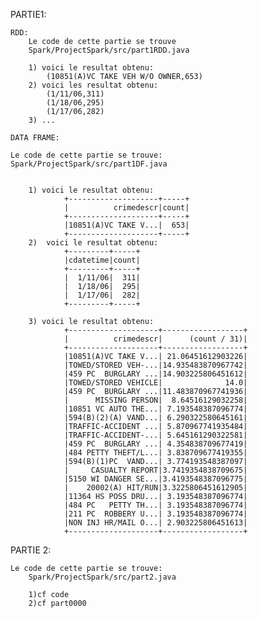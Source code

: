 PARTIE1:

	RDD:
		Le code de cette partie se trouve 
		Spark/ProjectSpark/src/part1RDD.java

		1) voici le resultat obtenu:
			(10851(A)VC TAKE VEH W/O OWNER,653) 
		2) voici les resultat obtenu:	
			(1/11/06,311)
			(1/18/06,295)
			(1/17/06,282)
		3) ...

	DATA FRAME:
	
	Le code de cette partie se trouve:
	Spark/ProjectSpark/src/part1DF.java


		1) voici le resultat obtenu:
				+--------------------+-----+                                         
				|          crimedescr|count|
				+--------------------+-----+
				|10851(A)VC TAKE V...|  653|
				+--------------------+-----+
		2)  voici le resultat obtenu:
				+---------+-----+                                                    
				|cdatetime|count|
				+---------+-----+
				|  1/11/06|  311|
				|  1/18/06|  295|
				|  1/17/06|  282|
				+---------+-----+

		3) voici le resultat obtenu:
				+--------------------+------------------+   
				|          crimedescr|      (count / 31)|
				+--------------------+------------------+
				|10851(A)VC TAKE V...| 21.06451612903226|
				|TOWED/STORED VEH-...|14.935483870967742|
				|459 PC  BURGLARY ...|14.903225806451612|
				|TOWED/STORED VEHICLE|              14.0|
				|459 PC  BURGLARY ...|11.483870967741936|
				|      MISSING PERSON|  8.64516129032258|
				|10851 VC AUTO THE...| 7.193548387096774|
				|594(B)(2)(A) VAND...| 6.290322580645161|
				|TRAFFIC-ACCIDENT ...| 5.870967741935484|
				|TRAFFIC-ACCIDENT-...| 5.645161290322581|
				|459 PC  BURGLARY ...| 4.354838709677419|
				|484 PETTY THEFT/L...| 3.838709677419355|
				|594(B)(1)PC  VAND...| 3.774193548387097|
				|     CASUALTY REPORT|3.7419354838709675|
				|5150 WI DANGER SE...|3.4193548387096775|
				|    20002(A) HIT/RUN|3.3225806451612905|
				|11364 HS POSS DRU...| 3.193548387096774|
				|484 PC   PETTY TH...| 3.193548387096774|
				|211 PC  ROBBERY U...| 3.193548387096774|
				|NON INJ HR/MAIL O...| 2.903225806451613|
				+--------------------+------------------+
				
 PARTIE 2:


    Le code de cette partie se trouve:
		Spark/ProjectSpark/src/part2.java
		
 		1)cf code
 		2)cf part0000




